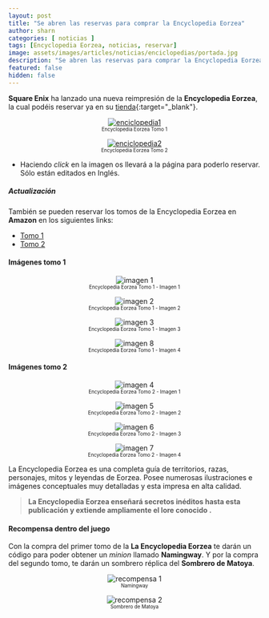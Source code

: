 ```yaml
---
layout: post
title: "Se abren las reservas para comprar la Encyclopedia Eorzea"
author: sharn
categories: [ noticias ]
tags: [Encyclopedia Eorzea, noticias, reservar]
image: assets/images/articles/noticias/enciclopedias/portada.jpg
description: "Se abren las reservas para comprar la Encyclopedia Eorzea"
featured: false
hidden: false
---
```


**Square Enix** ha lanzado una nueva reimpresión de la **Encyclopedia Eorzea**, la cual podéis reservar ya en su [tienda](https://store.eu.square-enix-games.com/en_EU/){:target="_blank"}.

<div class="container">
  <div class="row">
    <div class="col-xl">
    <p align="center">
      <a href="https://store.eu.square-enix-games.com/en_EU/product/676769/encyclopaedia-eorzea-the-world-of-final-fantasy-xiv" target="_blank"><img src="{{ site.baseurl }}/assets/images/articles/noticias/enciclopedias/e1.jpg" alt="enciclopedia1"/></a>
      <br/>
        <sub><sup>Encyclopedia Eorzea Tomo 1</sup></sub>
    </p>
    </div>
    <div class="col-xl">
    <p align="center">
      <a href="https://store.eu.square-enix-games.com/en_EU/product/676773/encyclopaedia-eorzea-the-world-of-final-fantasy-xiv-volume-ii" target="_blank"><img src="{{ site.baseurl }}/assets/images/articles/noticias/enciclopedias/e2.jpg" alt="enciclopedia2"/></a>
      <br/>
        <sub><sup>Encyclopedia Eorzea Tomo 2</sup></sub>
    </p>
    </div>
  </div>
</div>

* Haciendo *click* en la imagen os llevará a la página para poderlo reservar. Sólo están editados en Inglés.

##### Actualización

También se pueden reservar los tomos de la Encyclopedia Eorzea en **Amazon** en los siguientes links:

- <a href="https://www.amazon.es/gp/product/1646091426/ref=as_li_tl?ie=UTF8&camp=3638&creative=24630&creativeASIN=1646091426&linkCode=as2&tag=chocof-21&linkId=e1d9f44f0cac666669db2dea9e8fd422" target="_blank" class="eorzeadb_link">Tomo 1</a>
- <a href="https://www.amazon.es/gp/product/1646091434/ref=as_li_tl?ie=UTF8&camp=3638&creative=24630&creativeASIN=1646091434&linkCode=as2&tag=chocof-21&linkId=f60a8bef341f4dc9cef077bfe920d492" target="_blank" class="eorzeadb_link">Tomo 2</a>

#### Imágenes tomo 1

<div class="container">
  <div class="row">
    <div class="col-xl">
    <p align="center">
      <img src="{{ site.baseurl }}/assets/images/articles/noticias/enciclopedias/i1.jpg" alt="imagen 1"/>
      <br/>
        <sub><sup>Encyclopedia Eorzea Tomo 1 - Imagen 1</sup></sub>
    </p>
    </div>
    <div class="col-xl">
    <p align="center">
      <img src="{{ site.baseurl }}/assets/images/articles/noticias/enciclopedias/i2.jpg" alt="imagen 2"/>
      <br/>
        <sub><sup>Encyclopedia Eorzea Tomo 1 - Imagen 2</sup></sub>
    </p>
    </div>
  </div>
</div>

<div class="container">
  <div class="row">
    <div class="col-xl">
    <p align="center">
      <img src="{{ site.baseurl }}/assets/images/articles/noticias/enciclopedias/i3.jpg" alt="imagen 3"/>
      <br/>
        <sub><sup>Encyclopedia Eorzea Tomo 1 - Imagen 3</sup></sub>
    </p>
    </div>
    <div class="col-xl">
    <p align="center">
      <img src="{{ site.baseurl }}/assets/images/articles/noticias/enciclopedias/i4.jpg" alt="imagen 8"/>
      <br/>
        <sub><sup>Encyclopedia Eorzea Tomo 1 - Imagen 4</sup></sub>
    </p>
    </div>
  </div>
</div>

#### Imágenes tomo 2

<div class="container">
  <div class="row">
    <div class="col-xl">
    <p align="center">
      <img src="{{ site.baseurl }}/assets/images/articles/noticias/enciclopedias/21.jpg" alt="imagen 4"/>
      <br/>
        <sub><sup>Encyclopedia Eorzea Tomo 2 - Imagen 1</sup></sub>
    </p>
    </div>
    <div class="col-xl">
    <p align="center">
      <img src="{{ site.baseurl }}/assets/images/articles/noticias/enciclopedias/22.jpg" alt="imagen 5"/>
      <br/>
        <sub><sup>Encyclopedia Eorzea Tomo 2 - Imagen 2</sup></sub>
    </p>
    </div>
  </div>
</div>

<div class="container">
  <div class="row">
    <div class="col-xl">
    <p align="center">
      <img src="{{ site.baseurl }}/assets/images/articles/noticias/enciclopedias/23.jpg" alt="imagen 6"/>
      <br/>
        <sub><sup>Encyclopedia Eorzea Tomo 2 - Imagen 3</sup></sub>
    </p>
    </div>
    <div class="col-xl">
    <p align="center">
      <img src="{{ site.baseurl }}/assets/images/articles/noticias/enciclopedias/24.jpg" alt="imagen 7"/>
      <br/>
        <sub><sup>Encyclopedia Eorzea Tomo 2 - Imagen 4</sup></sub>
    </p>
    </div>
  </div>
</div>

La Encyclopedia Eorzea es una completa guía de territorios, razas, personajes, mitos y leyendas de Eorzea. Posee numerosas ilustraciones e imágenes conceptuales muy detalladas y esta impresa en alta calidad.

<blockquote>
<b>La Encyclopedia Eorzea enseñará secretos inéditos hasta esta publicación y extiende ampliamente el lore conocido .</b>
</blockquote>

#### Recompensa dentro del juego

Con la compra del primer tomo de la <b>La Encyclopedia Eorzea</b> te darán un código para poder obtener un *minion* llamado **Namingway**. Y por la compra del segundo tomo, te darán un sombrero réplica del **Sombrero de Matoya**.

<div class="container">
  <div class="row">
    <div class="col-4">
    <p align="center">
      <img src="{{ site.baseurl }}/assets/images/articles/noticias/enciclopedias/r1.jpg" alt="recompensa 1"/>
      <br/>
        <sub><sup>Namingway</sup></sub>
    </p>
    </div>
    <div class="col-8">
    <p align="center">
      <img src="{{ site.baseurl }}/assets/images/articles/noticias/enciclopedias/r2.jpg" alt="recompensa 2"/>
      <br/>
        <sub><sup>Sombrero de Matoya</sup></sub>
    </p>
    </div>
  </div>
</div>